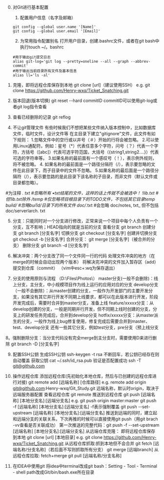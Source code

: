 0. 对Git进行基本配置
	1. 配置用户信息（名字及邮箱）
	```
	git config --global user.name '[Name]'
	git config --global user.email '[Email]'
	```
	2. 为常用指令配置别名
	打开用户目录，创建.bashrc文件，或者在git bash中执行touch ~/。bashrc
	```
	#用于输出git提交日志
	alias git-log='git log --pretty=oneline --all --graph --abbrev-commit'
	#用于输出当前目录所有文件及基本信息
	alias ll='ls -al'
	```


1. 克隆，即将远程仓库保存到本地
	git clone [url]（建议使用SSH）
	e.g. git clone https://github.com/Henry-wxq/Ticket_Snatching.git

2. 版本回退(版本切换)
	git reset --hard commitID
		commitID可以使用git-log或者git log指令查看

3. 查看已经删除的记录
	git reflog

4. 不让git管理文件
	有些时候我们不想把某些文件纳入版本控制中，比如数据库文件，临时文件，设计文件等
	在主目录下建立"gitignore"文件，此文件有如下规则：
		1.忽略文件中的空行或以井号（＃）开始的行将会被忽略。
		2.可以使用Linux通配符。例如：星号（*）代表任意多个字符，问号（？）代表一个字符，方括号（[abc]）代表可选宇符范国，大括号（{string1,string2.…}）代表可选的字符串等。
		3.如果名称的最前面有一个感叹号（！），表示例外规则，将不被忽略。
		4. 如果名称的最前面是一个路径分隔符（/），表示要忽略的文件在此目录下，而子目录中的文件不忽略。
		5.如果名称的最后面是一个路径分隔符（/），表示要忽路的是此目录下该名称的子目录，而非文件（默认文件或目录都忽略）。

#为注释
*. txt		#忽略所有 •txt结尾的文件，这样的话上传就不会被选中！
!lib.txt	#但1ib.txt除外
/temp		#仅忽略项目根目录下的TODO文件，不包括其它目录temp
build/		#忽略bui1d/日录下的所有文件
doc/*.txt	#会忽略 doc/notes, txt_ 但不包括 doc/serverlarch. txt


5. 分支：只能同时对一个分支进行修改，正常来说一个项目中每个人负责有一个分支，互不影响；HEAD指向的就是当前的分支
	查看分支
		git branch
	创建分支
		git branch [分支名字]
	切换分支
		git checkout [分支名字]
	创建并切换分支
		git checkout -b [分支名字]
	合并分支：
		git merge [分支名字]（被合并的分支）
	删除分支
		git branch -d [分支名字]
		
6. 解决冲突：两个分支改了同一个文件同一行的代码
	处理文件冲突的地方（在merge的时候会自动出现两个版本）
	将解决完冲突的文件加入暂存区（add）
	提交到仓库（commit）
		（vim中esc+:wq为保存退出）

7. 分支的使用原则与流程 （D:\Files\Photos\）
	master分支(一般不会删除)：线上分支，主分支，中小规模项目作为线上运行的应用对应的分支
	develop分支（一般不会删除）：从master创建的分支，一般作为开发部门的主要开发分支，如果没有其它并行开发不同期上线要求，都可以在此版本进行开发，阶段开发完成后，需要时合并到master分支，准备上线
	feature/xxxxx分支：从develop创建的分支，一般是同期并行开发，但不同期上线时创建的分支，分支上的研发任务完成后，合并到develop分支
	hotfix/xxxxx分支：从master派生的分支，一般作为线上bug修复使用，修复完成后需要合并到master、test、develop分支
	还有一些其它分支，例如test分支，pre分支（预上线分支

8。强制删除分支：当分支代码没有完全merge到主分支时，需要使用D来进行删除
	git branch -D [分支名字]

9. 配置SSH公钥
	生成SSH公钥
		ssh-keygen -t rsa
		不断回车，若公钥已经存在则自动覆盖
	获取公钥
		cat ~/.ssh/id_rsa.pub
	验证是否配置成功
		ssh -T git@github.com

10. 操作远程仓库
	添加远程仓库(先初始化本地仓库，然后与已创建的远程仓库进行对接)
		git remote add [远端名称] [仓库路径]
			e.g. remote add origin git@github.com:Henry-wxq/Git_Study.git
			远端名称，默认时origin，取决于远端服务器配置
	查看远程仓库
		git remote
	推送到远程仓库
		git push [远端名称] [本地分支名]:[远端分支名]
			e.g. git push origin master:master
		git push -f [远端名称] [本地分支名]:[远端分支名]
			-f表示强制覆盖
		git push --set-upstream [远端名称] [本地分支名]:[远端分支名]
			推送到远端的同时，建立起和远端分支的关联关系，下次再推的时候可以直接使用git push（用git brach -vv查看是否关联成功）
		第一次推送的完整代码：git push -f --set-upstream [远端名称] [本地分支名]:[远端分支名]
	从远端仓库克隆： 即将远程仓库保存到本地
		git clone [url] [本地目录]
			e.g. git clone https://github.com/Henry-wxq/Ticket_Snatching.git
	从远程仓库抓取:抓到本地但不会合并
		git fetch [远端名称/分支名称]（若后面不写则抓取所有分支）
		git merge [远端branch]
	从远程仓库拉取: fetch+merge
		git pull [远端名称/分支名称]

11. 在IDEA中使用git
	将idea中terminal改成git bash：Setting - Tool - Terminal - shell path改成Git/bin/bash.exe所在目录
		
	
	
	
